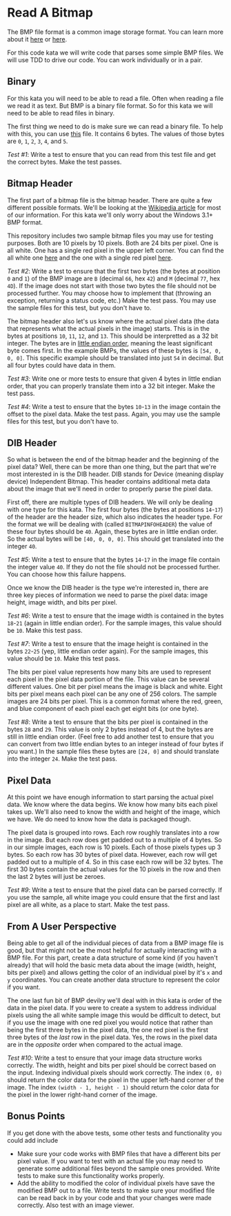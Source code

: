 # Read A Bitmap

The BMP file format is a common image storage format. You can learn more about it [here](http://fileformats.archiveteam.org/wiki/BMP) or [here](https://en.wikipedia.org/wiki/BMP_file_format).

For this code kata we will write code that parses some simple BMP files. We will use TDD to drive our code. You can work individually or in a pair.

## Binary

For this kata you will need to be able to read a file. Often when reading a file we read it as text. But BMP is a binary file format. So for this kata we will need to be able to read files in binary.

The first thing we need to do is make sure we can read a binary file. To help with this, you can use [this](https://github.com/theparticleman/ReadABitmap/blob/master/test_file.bin) file. It contains 6 bytes. The values of those bytes are `0`, `1`, `2`, `3`, `4`, and `5`.

*Test #1*: Write a test to ensure that you can read from this test file and get the correct bytes. Make the test passes.

## Bitmap Header

The first part of a bitmap file is the bitmap header. There are quite a few different possible formats. We'll be looking at the [Wikipedia article](https://en.wikipedia.org/wiki/BMP_file_format) for most of our information. For this kata we'll only worry about the Windows 3.1+ BMP format.

This repository includes two sample bitmap files you may use for testing purposes. Both are 10 pixels by 10 pixels. Both are 24 bits per pixel. One is all white. One has a single red pixel in the upper left corner. You can find the all white one [here](https://github.com/theparticleman/ReadABitmap/blob/master/10x10_24bpp_all_white.bmp) and the one with a single red pixel [here](https://github.com/theparticleman/ReadABitmap/blob/master/10x10_24bpp_one_red_pixel.bmp).

*Test #2*: Write a test to ensure that the first two bytes (the bytes at position `0` and `1`) of the BMP image are `B` (decimal `66`, hex `42`) and `M` (decimal `77`, hex `4D`). If the image does not start with those two bytes the file should not be processed further. You may choose how to implement that (throwing an exception, returning a status code, etc.) Make the test pass. You may use the sample files for this test, but you don't have to.

The bitmap header also let's us know where the actual pixel data (the data that represents what the actual pixels in the image) starts. This is in the bytes at positions `10`, `11`, `12`, and `13`. This should be interpretted as a 32 bit integer. The bytes are in [little endian order](https://chortle.ccsu.edu/AssemblyTutorial/Chapter-15/ass15_3.html), meaning the least significant byte comes first. In the example BMPs, the values of these bytes is `[54, 0, 0, 0]`. This specific example should be translated into just `54` in decimal. But all four bytes could have data in them.

*Test #3*: Write one or more tests to ensure that given 4 bytes in little endian order, that you can properly translate them into a 32 bit integer. Make the test pass.

*Test #4*: Write a test to ensure that the bytes `10`-`13` in the image contain the offset to the pixel data. Make the test pass. Again, you may use the sample files for this test, but you don't have to.

## DIB Header

So what is between the end of the bitmap header and the beginning of the pixel data? Well, there can be more than one thing, but the part that we're most interested in is the DIB header. DIB stands for Device (meaning display device) Independent Bitmap. This header contains additional meta data about the image that we'll need in order to properly parse the pixel data.

First off, there are multiple types of DIB headers. We will only be dealing with one type for this kata. The first four bytes (the bytes at positions `14`-`17`) of the header are the header size, which also indicates the header type. For the format we will be dealing with (called `BITMAPINFOHEADER`) the value of these four bytes should be `40`. Again, these bytes are in little endian order. So the actual bytes will be `[40, 0, 0, 0]`. This should get translated into the integer `40`.

*Test #5*: Write a test to ensure that the bytes `14`-`17` in the image file contain the integer value `40`. If they do not the file should not be processed further. You can choose how this failure happens.

Once we know the DIB header is the type we're interested in, there are three key pieces of information we need to parse the pixel data: image height, image width, and bits per pixel.

*Test #6*: Write a test to ensure that the image width is contained in the bytes `18`-`21` (again in little endian order). For the sample images, this value should be `10`. Make this test pass.

*Test #7*: Write a test to ensure that the image height is contained in the bytes `22`-`25` (yep, little endian order again). For the sample images, this value should be `10`. Make this test pass.

The bits per pixel value represents how many bits are used to represent each pixel in the pixel data portion of the file. This value can be several different values. One bit per pixel means the image is black and white. Eight bits per pixel means each pixel can be any one of 256 colors. The sample images are 24 bits per pixel. This is a common format where the red, green, and blue component of each pixel each get eight bits (or one byte).

*Test #8*: Write a test to ensure that the bits per pixel is contained in the bytes `28` and `29`. This value is only 2 bytes instead of 4, but the bytes are still in little endian order. (Feel free to add another test to ensure that you can convert from two little endian bytes to an integer instead of four bytes if you want.) In the sample files these bytes are `[24, 0]` and should translate into the integer `24`. Make the test pass.

## Pixel Data

At this point we have enough information to start parsing the actual pixel data. We know where the data begins. We know how many bits each pixel takes up. We'll also need to know the width and height of the image, which we have. We do need to know how the data is packaged though.

The pixel data is grouped into rows. Each row roughly translates into a row in the image. But each row does get padded out to a multiple of 4 bytes. So in our simple images, each row is 10 pixels. Each of those pixels types up 3 bytes. So each row has 30 bytes of pixel data. However, each row will get padded out to a multiple of 4. So in this case each row will be 32 bytes. The first 30 bytes contain the actual values for the 10 pixels in the row and then the last 2 bytes will just be zeroes.

*Test #9*: Write a test to ensure that the pixel data can be parsed correctly. If you use the sample, all white image you could ensure that the first and last pixel are all white, as a place to start. Make the test pass.

## From A User Perspective

Being able to get all of the individual pieces of data from a BMP image file is good, but that might not be the most helpful for actually interacting with a BMP file. For this part, create a data structure of some kind (if you haven't already) that will hold the basic meta data about the image (width, height, bits per pixel) and allows getting the color of an individual pixel by it's `x` and `y` coordinates. You can create another data structure to represent the color if you want.

The one last fun bit of BMP devilry we'll deal with in this kata is order of the data in the pixel data. If you were to create a system to address individual pixels using the all white sample image this would be difficult to detect, but if you use the image with one red pixel you would notice that rather than being the first three bytes in the pixel data, the one red pixel is the first three bytes of the _last_ row in the pixel data. Yes, the rows in the pixel data are in the *opposite* order when compared to the actual image.

*Test #10*: Write a test to ensure that your image data structure works correctly. The width, height and bits per pixel should be correct based on the input. Indexing individual pixels should work correctly. The index `(0, 0)` should return the color data for the pixel in the upper left-hand corner of the image. The index `(width - 1, height - 1)` should return the color data for the pixel in the lower right-hand corner of the image.

## Bonus Points

If you get done with the above tests, some other tests and functionality you could add include
- Make sure your code works with BMP files that have a different bits per pixel value. If you want to test with an actual file you may need to generate some additional files beyond the sample ones provided. Write tests to make sure this functionality works properly.
- Add the ability to modified the color of individual pixels have save the modified BMP out to a file. Write tests to make sure your modified file can be read back in by your code and that your changes were made correctly. Also test with an image viewer.
